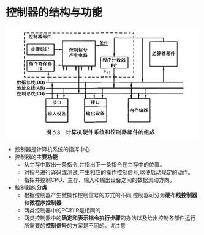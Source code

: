 # 控制器的结构与功能
![](attachments/Pasted%20image%2020220918012040.png)
- 控制器是计算机系统的指挥中心
- 控制器的**主要功能**
	- 从主存中取出一条指令,并指出下一条指令在主存中的位置。
	- 对指令进行译码或测试,产生相应的操作控制信号,以便启动规定的动作。
	- 指挥并控制CPU、主存、输入和输出设备之间的数据流动方向。
- 控制器的**分类**
	- 根据控制器产生微操作控制信号的方式的不同,控制器可分为**硬布线控制器**和**微程序控制器**
	- 两类控制器中的PC和IR是相同的
	- 两类控制器中的**确定和表示指令执行步骤**的办法以及给出控制各部件运行所需要的**控制信号**的方案是不同的。 #注意